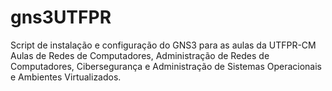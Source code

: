 # gns3UTFPR
Script de instalação e configuração do GNS3 para as aulas da UTFPR-CM
Aulas de Redes de Computadores, Administração de Redes de Computadores, Cibersegurança e Administração de Sistemas Operacionais e Ambientes Virtualizados.

